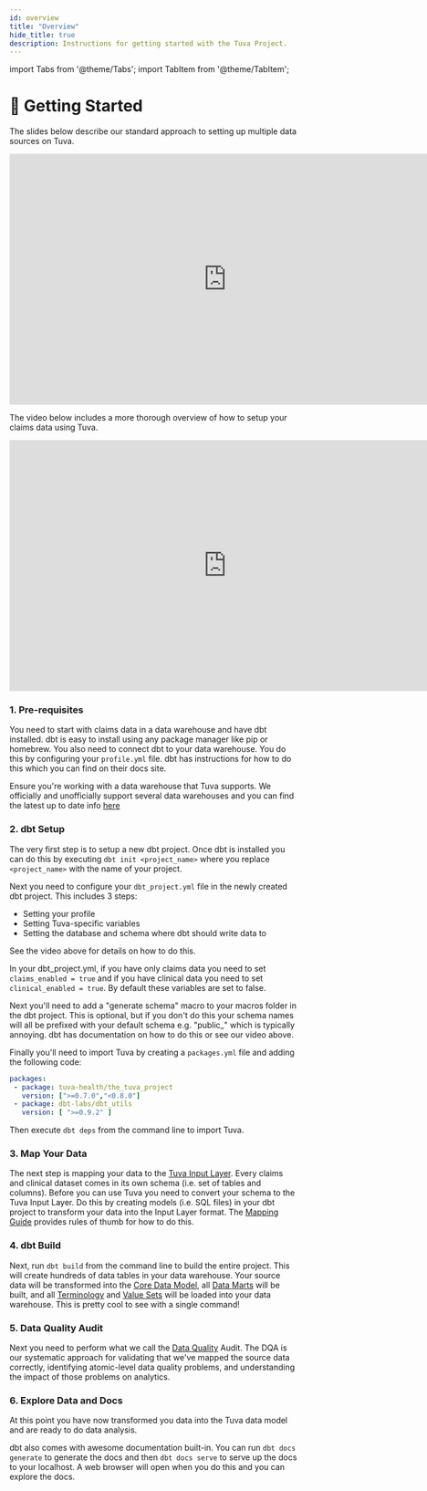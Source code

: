 ```yaml
---
id: overview
title: "Overview"
hide_title: true
description: Instructions for getting started with the Tuva Project.
---
```


import Tabs from '@theme/Tabs';
import TabItem from '@theme/TabItem';

# 🏁 Getting Started

The slides below describe our standard approach to setting up multiple data sources on Tuva.

<iframe src="https://docs.google.com/presentation/d/e/2PACX-1vTXPpfaH0z89ses1ItouCa-pwZ643J8Sa5PTc5FoVPYIAIFZgkN4qI7E8rVhdwxscxeRTVUCG-kGisC/embed?start=false&loop=false&delayms=3000" frameborder="0" width="760" height="440" allowfullscreen="true" mozallowfullscreen="true" webkitallowfullscreen="true"></iframe>

The video below includes a more thorough overview of how to setup your claims data using Tuva.

<iframe width="760" height="440" src="https://www.youtube.com/embed/FWxbrt7Fgiw?si=dyo4uD_MTW4dmAGk" title="YouTube video player" frameborder="0" allow="accelerometer; autoplay; clipboard-write; encrypted-media; gyroscope; picture-in-picture; web-share" allowfullscreen="true"></iframe>

 ### 1. Pre-requisites

 You need to start with claims data in a data warehouse and have dbt installed.  dbt is easy to install using any package manager like pip or homebrew.  You also need to connect dbt to your data warehouse.  You do this by configuring your ```profile.yml``` file.  dbt has instructions for how to do this which you can find on their docs site.

Ensure you're working with a data warehouse that Tuva supports.  We officially and unofficially support several data warehouses and you can find the latest up to date info [here](data-warehouse-support)

 ### 2. dbt Setup

 The very first step is to setup a new dbt project.  Once dbt is installed you can do this by executing ```dbt init <project_name>``` where you replace ```<project_name>``` with the name of your project.

 Next you need to configure your ```dbt_project.yml``` file in the newly created dbt project.  This includes 3 steps:

 - Setting your profile
 - Setting Tuva-specific variables
 - Setting the database and schema where dbt should write data to

 See the video above for details on how to do this.

 In your dbt_project.yml, if you have only claims data you need to set `claims_enabled = true` and if you have clinical data you need to set `clinical_enabled = true`.  By default these variables are set to false.

 Next you'll need to add a "generate schema" macro to your macros folder in the dbt project.  This is optional, but if you don't do this your schema names will all be prefixed with your default schema e.g. "public_" which is typically annoying.  dbt has documentation on how to do this or see our video above.

 Finally you'll need to import Tuva by creating a ```packages.yml``` file and adding the following code:

 ```yml
packages:
  - package: tuva-health/the_tuva_project
    version: [">=0.7.0","<0.8.0"]
  - package: dbt-labs/dbt_utils
    version: [ ">=0.9.2" ]
 ```

Then execute ```dbt deps``` from the command line to import Tuva.

### 3. Map Your Data

The next step is mapping your data to the [Tuva Input Layer](../connectors/input-layer).  Every claims and clinical dataset comes in its own schema (i.e. set of tables and columns).  Before you can use Tuva you need to convert your schema to the Tuva Input Layer.  Do this by creating models (i.e. SQL files) in your dbt project to transform your data into the Input Layer format.  The [Mapping Guide](mapping-guide) provides rules of thumb for how to do this.

### 4. dbt Build

Next, run ```dbt build``` from the command line to build the entire project.  This will create hundreds of data tables in your data warehouse.  Your source data will be transformed into the [Core Data Model](../core-data-model/overview), all [Data Marts](../data-marts/overview) will be built, and all [Terminology](../terminology/overview) and [Value Sets](../value-sets/overview) will be loaded into your data warehouse.  This is pretty cool to see with a single command!

### 5. Data Quality Audit

Next you need to perform what we call the [Data Quality](../data-quality/overview) Audit.  The DQA is our systematic approach for validating that we've mapped the source data correctly, identifying atomic-level data quality problems, and understanding the impact of those problems on analytics.

### 6. Explore Data and Docs

At this point you have now transformed you data into the Tuva data model and are ready to do data analysis.  

dbt also comes with awesome documentation built-in.  You can run ```dbt docs generate``` to generate the docs and then ```dbt docs serve``` to serve up the docs to your localhost.  A web browser will open when you do this and you can explore the docs.






